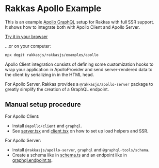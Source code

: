 # Rakkas Apollo Example

This is an example [Apollo GraphQL](https://www.apollographql.com/) setup for Rakkas with full SSR support. It shows how to integrate both with Apollo Client and Apollo Server.

[Try it in your browser](https://stackblitz.com/github/rakkasjs/rakkasjs/tree/main/examples/apollo?file=src%2Fpages%2Fpage.tsx)

...or on your computer:

```sh
npx degit rakkasjs/rakkasjs/examples/apollo
```

Apollo Client integration consists of defining some customization hooks to wrap your application in ApolloProvider and send server-rendered data to the client by serializing in in the HTML head.

For Apollo Server, Rakkas provides a `@rakkasjs/apollo-server` package to greatly simplify the creation of a GraphQL endpoint.

## Manual setup procedure

For Apollo Client:
- Install `@apollo/client` and `graphql`.
- See [server.tsx](./src/server.tsx) and [client.tsx](./src/client.tsx) on how to set up load helpers and SSR.

For Apollo Server:
- Install `@rakkasjs/apollo-server`, `graphql` and `@graphql-tools/schema`.
- Create a schema like in [schema.ts](./src/schema.ts) and an endpoint like in [graphql.endpoint.ts](./src/api/graphql.endpoint.ts).